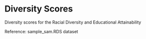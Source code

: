 # Diversity Scores
Diversity scores for the Racial Diversity and Educational Attainability

Reference: sample_sam.RDS dataset

